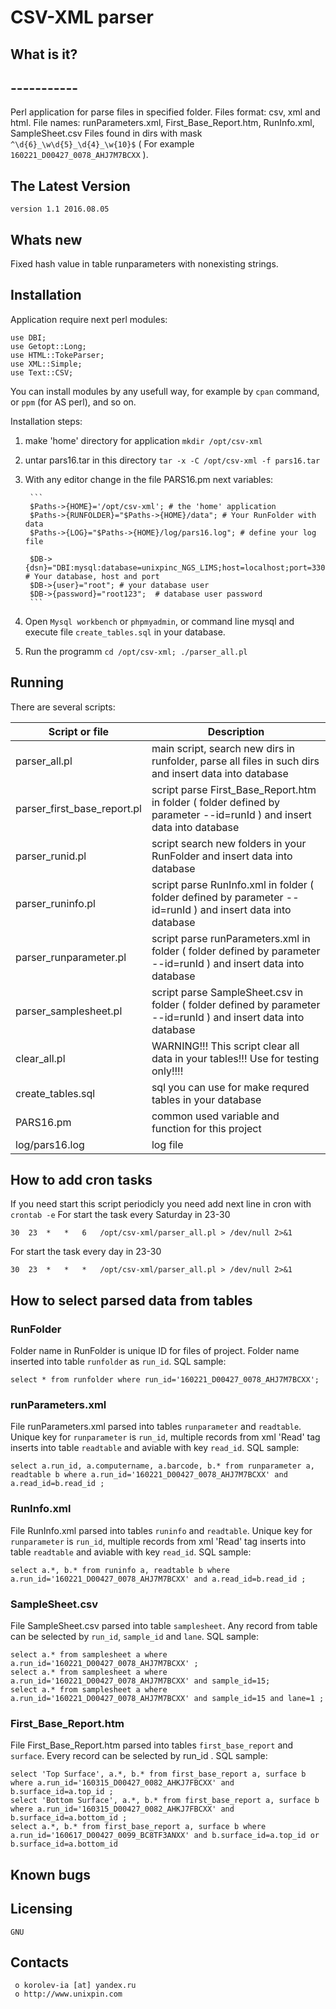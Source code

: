 #						CSV-XML parser 


##  What is it?
##  -----------
Perl application for parse files in specified folder. 
Files format: csv, xml and html.
File names: runParameters.xml, First_Base_Report.htm, RunInfo.xml, SampleSheet.csv
Files found in dirs with mask `^\d{6}_\w\d{5}_\d{4}_\w{10}$` ( For example `160221_D00427_0078_AHJ7M7BCXX` ).



##  The Latest Version

	version 1.1 2016.08.05
	
##  Whats new

Fixed hash value in table runparameters with nonexisting strings.
	

##  Installation
Application require next perl modules:
```
use DBI;
use Getopt::Long;
use HTML::TokeParser;
use XML::Simple;
use Text::CSV;
```
You can install modules by any usefull way, for example by `cpan` command, or `ppm` (for AS perl), and so on.

Installation steps:

1.  make 'home' directory for application `mkdir /opt/csv-xml`
2.  untar pars16.tar in this directory `tar -x -C /opt/csv-xml -f pars16.tar`
3. With any editor change in the file PARS16.pm next variables:

		```
		$Paths->{HOME}='/opt/csv-xml'; # the 'home' application
		$Paths->{RUNFOLDER}="$Paths->{HOME}/data"; # Your RunFolder with data
		$Paths->{LOG}="$Paths->{HOME}/log/pars16.log"; # define your log file

		$DB->{dsn}="DBI:mysql:database=unixpinc_NGS_LIMS;host=localhost;port=3306"; # Your database, host and port
		$DB->{user}="root"; # your database user
		$DB->{password}="root123";	# database user password
		```
4. Open `Mysql workbench` or `phpmyadmin`, or command line mysql and execute file `create_tables.sql` in your database.
5. Run the programm `cd /opt/csv-xml; ./parser_all.pl`
		
##  Running
There are several scripts:

|Script or file  | Description|
|----------------|----------------------|
|parser_all.pl   | main script, search new dirs in runfolder, parse all files in such dirs and insert data into database |
|parser_first_base_report.pl | script parse First_Base_Report.htm in folder ( folder defined by parameter --id=runId ) and insert data into database |
|parser_runid.pl | script search new folders in your RunFolder and insert data into database |
|parser_runinfo.pl | script parse RunInfo.xml in folder ( folder defined by parameter --id=runId ) and insert data into database |
|parser_runparameter.pl | script parse runParameters.xml in folder ( folder defined by parameter --id=runId ) and insert data into database |
|parser_samplesheet.pl | script parse SampleSheet.csv in folder ( folder defined by parameter --id=runId ) and insert data into database |
|clear_all.pl | WARNING!!! This script clear all data in your tables!!! Use for testing only!!!!|
|create_tables.sql | sql you can use for make requred tables in your database|
|PARS16.pm | common used variable and function for this project|
|log/pars16.log | log file|


## How to add cron tasks
If you need start this script periodicly you need add next line in cron with `crontab -e`
For start the task every Saturday in 23-30 
```
30	23	*	*	6	/opt/csv-xml/parser_all.pl > /dev/null 2>&1
```
For start the task every day in 23-30 
```
30	23	*	*	*	/opt/csv-xml/parser_all.pl > /dev/null 2>&1
```



## How to select parsed data from tables
### RunFolder 
Folder name in RunFolder is unique ID for  files of project.
Folder name inserted into table `runfolder` as `run_id`.
SQL sample: 
```
select * from runfolder where run_id='160221_D00427_0078_AHJ7M7BCXX';
```

### runParameters.xml
File runParameters.xml parsed into tables `runparameter` and  `readtable`.
Unique key for `runparameter` is `run_id`, multiple records from xml  'Read' tag inserts into 
table `readtable` and aviable with key `read_id`.
SQL sample:
```
select a.run_id, a.computername, a.barcode, b.* from runparameter a, readtable b where a.run_id='160221_D00427_0078_AHJ7M7BCXX' and a.read_id=b.read_id ;
```

### RunInfo.xml
File RunInfo.xml parsed into tables `runinfo` and  `readtable`.
Unique key for `runparameter` is `run_id`, multiple records from xml  'Read' tag inserts into 
table `readtable` and aviable with key `read_id`.
SQL sample: 
```
select a.*, b.* from runinfo a, readtable b where a.run_id='160221_D00427_0078_AHJ7M7BCXX' and a.read_id=b.read_id ;
```


### SampleSheet.csv
File SampleSheet.csv parsed into table `samplesheet`.
Any record from table can be selected by `run_id`, `sample_id` and `lane`.
SQL sample: 
```
select a.* from samplesheet a where a.run_id='160221_D00427_0078_AHJ7M7BCXX' ;
select a.* from samplesheet a where a.run_id='160221_D00427_0078_AHJ7M7BCXX' and sample_id=15;
select a.* from samplesheet a where a.run_id='160221_D00427_0078_AHJ7M7BCXX' and sample_id=15 and lane=1 ;
```


### First_Base_Report.htm
File First_Base_Report.htm parsed into tables `first_base_report` and `surface`.
Every record can be selected by run_id . 
SQL sample: 
```
select 'Top Surface', a.*, b.* from first_base_report a, surface b  where a.run_id='160315_D00427_0082_AHKJ7FBCXX' and b.surface_id=a.top_id ;
select 'Bottom Surface', a.*, b.* from first_base_report a, surface b  where a.run_id='160315_D00427_0082_AHKJ7FBCXX' and b.surface_id=a.bottom_id ;
select a.*, b.* from first_base_report a, surface b where a.run_id='160617_D00427_0099_BC8TF3ANXX' and b.surface_id=a.top_id or b.surface_id=a.bottom_id 
```



## Known bugs

 
  Licensing
  ---------
	GNU

  Contacts
  --------

     o korolev-ia [at] yandex.ru
     o http://www.unixpin.com

	 